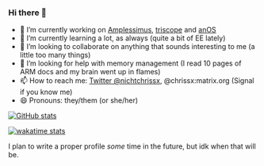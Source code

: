 ### Hi there 👋

- 🔭 I’m currently working on [Amplessimus](https://github.com/Amplus2/Amplissimus), [triscope](https://github.com/chrissxYT/triscope) and [anOS](https://github.com/Ampless/anos)
- 🌱 I’m currently learning a lot, as always (quite a bit of EE lately)
- 👯 I’m looking to collaborate on anything that sounds interesting to me (a little too many things)
- 🤔 I’m looking for help with memory management (I read 10 pages of ARM docs and my brain went up in flames)
- 📫 How to reach me: [Twitter @nichtchrissx](https://twitter.com/nichtchrissx), @chrissx:matrix.org (Signal if you know me)
- 😄 Pronouns: they/them (or she/her)

[![GitHub stats](https://github-readme-stats.vercel.app/api?username=chrissxYT&show_icons=true)](https://github.com/anuraghazra/github-readme-stats)

[![wakatime stats](https://github-readme-stats.vercel.app/api/wakatime?username=chrissxYT)](https://github.com/anuraghazra/github-readme-stats)

I plan to write a proper profile _some_ time in the future, but idk when that will be.
